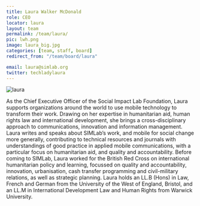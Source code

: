 ```yaml
---
title: Laura Walker McDonald
role: CEO
locator: laura
layout: team
permalink: /team/laura/
pic: lwh.png
image: laura_big.jpg
categories: [team, staff, board]
redirect_from: "/team/board/laura"

email: laura@simlab.org
twitter: techladylaura
---
```


![laura]({{site.baseurl}}/images/team/laura_big.jpg)

As the Chief Executive Officer of the Social Impact Lab Foundation, Laura supports organizations around the world to use mobile technology to transform their work. Drawing on her expertise in humanitarian aid, human rights law and international development, she brings a cross-disciplinary approach to communications, innovation and information management. Laura writes and speaks about SIMLab’s work, and mobile for social change more generally, contributing to technical resources and journals with understandings of good practice in applied mobile communications, with a particular focus on humanitarian aid, and quality and accountability. Before coming to SIMLab, Laura worked for the British Red Cross on international humanitarian policy and learning, focussed on quality and accountability, innovation, urbanisation, cash transfer programming and civil-military relations, as well as strategic planning. Laura holds an LL.B (Hons) in Law, French and German from the University of the West of England, Bristol, and an LL.M in International Development Law and Human Rights from Warwick University.
